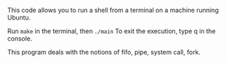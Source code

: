 This code allows you to run a shell from a terminal on a machine running Ubuntu.

Run ```make``` in the terminal, then ```./main```
To exit the execution, type q in the console.

This program deals with the notions of fifo, pipe, system call, fork.
